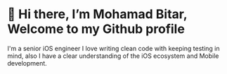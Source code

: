 # 👋 Hi there, I’m Mohamad Bitar, Welcome to my Github profile

I'm a senior iOS engineer I love writing clean code with keeping testing in mind, also I have a clear understanding of the iOS ecosystem and Mobile development.
